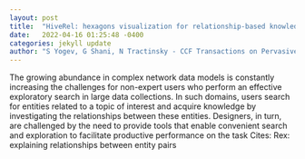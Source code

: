 ```yaml
---
layout: post
title:  "HiveRel: hexagons visualization for relationship-based knowledge acquisition"
date:   2022-04-16 01:25:48 -0400
categories: jekyll update
author: "S Yogev, G Shani, N Tractinsky - CCF Transactions on Pervasive Computing and , 2022"
---
```

The growing abundance in complex network data models is constantly increasing the challenges for non-expert users who perform an effective exploratory search in large data collections. In such domains, users search for entities related to a topic of interest and acquire knowledge by investigating the relationships between these entities. Designers, in turn, are challenged by the need to provide tools that enable convenient search and exploration to facilitate productive performance on the task Cites: Rex: explaining relationships between entity pairs